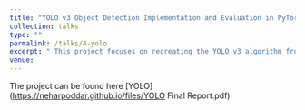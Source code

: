 ```yaml
---
title: "YOLO v3 Object Detection Implementation and Evaluation in PyTorch"
collection: talks
type: ""
permalink: /talks/4-yolo
excerpt: " This project focuses on recreating the YOLO v3 algorithm from scratch using PyTorch, incorporating various data augmentation techniques and evaluating its performance on the MS COCO dataset, revealing challenges and insights into the model's training and inference capabilities." 
venue:  
---
```


The project can be found here [YOLO](https://neharpoddar.github.io/files/YOLO Final Report.pdf)